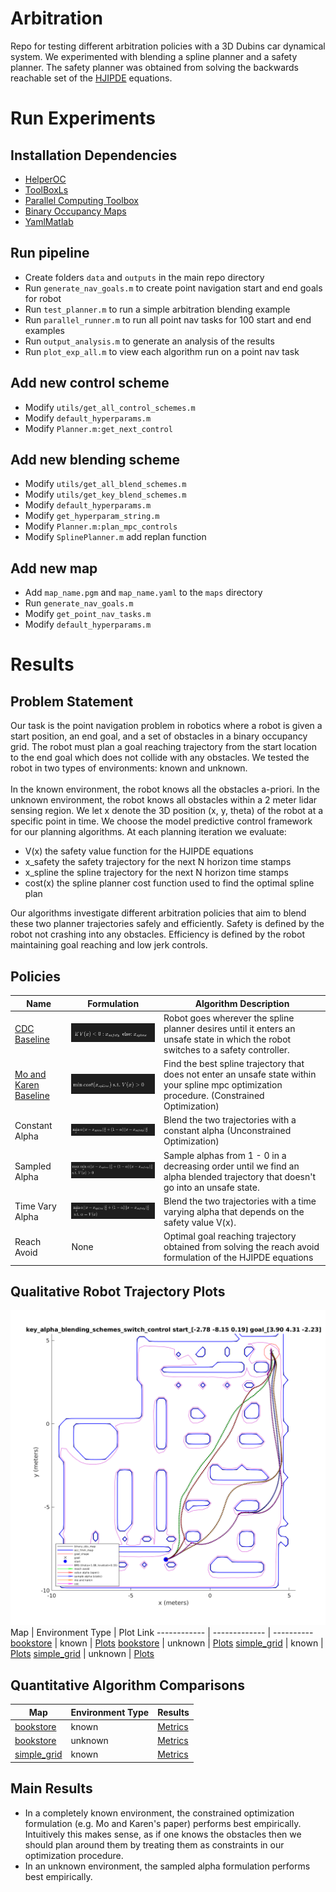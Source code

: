 # Arbitration
Repo for testing different arbitration policies with a 3D Dubins car dynamical system. We experimented with blending a spline planner and a safety planner. The safety planner was obtained from solving the backwards reachable set of the [HJIPDE](https://people.eecs.berkeley.edu/~somil/Papers/Introduction_to_Reachability_to_Share.pdf) equations. 

# Run Experiments 

## Installation Dependencies
- [HelperOC](https://github.com/HJReachability/helperOC)
- [ToolBoxLs](https://www.cs.ubc.ca/~mitchell/ToolboxLS/) 
- [Parallel Computing Toolbox](https://www.mathworks.com/products/parallel-computing.html)
- [Binary Occupancy Maps](https://github.com/aws-robotics/aws-robomaker-bookstore-world)
- [YamlMatlab](https://github.com/ewiger/yamlmatlab) 

## Run pipeline
- Create folders `data` and `outputs` in the main repo directory
- Run `generate_nav_goals.m` to create point navigation start and end goals for robot
- Run `test_planner.m` to run a simple arbitration blending example
- Run `parallel_runner.m` to run all point nav tasks for 100 start and end examples
- Run `output_analysis.m` to generate an analysis of the results
- Run `plot_exp_all.m` to view each algorithm run on a point nav task

## Add new control scheme
- Modify `utils/get_all_control_schemes.m`
- Modify `default_hyperparams.m`
- Modify `Planner.m:get_next_control`

## Add new blending scheme
- Modify `utils/get_all_blend_schemes.m`
- Modify `utils/get_key_blend_schemes.m`
- Modify `default_hyperparams.m`
- Modify `get_hyperparam_string.m`
- Modify `Planner.m:plan_mpc_controls`
- Modify `SplinePlanner.m` add replan function

## Add new map
- Add `map_name.pgm` and `map_name.yaml` to the `maps` directory
- Run `generate_nav_goals.m`
- Modify `get_point_nav_tasks.m`
- Modify `default_hyperparams.m`

# Results 

## Problem Statement
Our task is the point navigation problem in robotics where a robot is given a start position, an end goal, and a set of obstacles in a binary occupancy grid. The robot must plan a goal reaching trajectory from the start location to the end goal which does not collide with any obstacles. We tested the robot in two types of environments: known and unknown. <br> <br>
In the known environment, the robot knows all the obstacles a-priori. In the unknown environment, the robot knows all obstacles within a 2 meter lidar sensing region. We let x denote the 3D position (x, y, theta) of the robot at a specific point in time. We choose the model predictive control framework for our planning algorithms. At each planning iteration we evaluate:  
- V(x) the safety value function for the HJIPDE equations
- x_safety the safety trajectory for the next N horizon time stamps
- x_spline the spline trajectory for the next N horizon time stamps 
- cost(x) the spline planner cost function used to find the optimal spline plan

Our algorithms investigate different arbitration policies that aim to blend these two planner trajectories safely and efficiently. Safety is defined by the robot not crashing into any obstacles. Efficiency is defined by the robot maintaining goal reaching and low jerk controls. 

## Policies
Name | Formulation | Algorithm Description
------------ | ------------- | ----------
[CDC Baseline](https://arxiv.org/abs/1905.00532) | ![cdc formulation](/docs/cdc.png) | Robot goes wherever the spline planner desires until it enters an unsafe state in which the robot switches to a safety controller. 
[Mo and Karen Baseline](http://asl.stanford.edu/wp-content/papercite-data/pdf/Leung.Schmerling.Chen.ea.ISER18.pdf) | ![mo and karen formulation](/docs/mo_karen.png) | Find the best spline trajectory that does not enter an unsafe state within your spline mpc optimization procedure. (Constrained Optimization)
Constant Alpha | ![cpnstant alpha formulation](/docs/constant_alpha.png)  | Blend the two trajectories with a constant alpha (Unconstrained Optimization)
Sampled Alpha | ![sampled alpha formulation](/docs/sample_alpha.png) |Sample alphas from 1 - 0 in a decreasing order until we find an alpha blended trajectory that doesn't go into an unsafe state. 
Time Vary Alpha | ![time vary alpha formulation](/docs/time_vary_alpha.png) | Blend the two trajectories with a time varying alpha that depends on the safety value V(x). 
Reach Avoid | None | Optimal goal reaching trajectory obtained from solving the reach avoid formulation of the HJIPDE equations


## Qualitative Robot Trajectory Plots
![Robot Trajectories Taken By Blending Policies](/docs/example_traj.png)
Map | Environment Type | Plot Link
------------ | ------------- | ----------
[bookstore](/maps/bookstore.png) | known | [Plots](https://drive.google.com/drive/folders/1h-6rxeIYv7fhTN_vJiw0UwcAhmgnrwik?usp=sharing) 
[bookstore](/maps/bookstore.png) | unknown | [Plots](https://drive.google.com/drive/folders/1lL7ceeNvR0gybtQY76HfbGfKflXovyyx?usp=sharing) 
[simple_grid](/maps/simple_env.png) | known | [Plots](https://drive.google.com/drive/folders/1W06TvIMFzIhHwnZ5SYD9mvYPBSXCeV5Y?usp=sharing)
[simple_grid](/maps/simple_env.png) | unknown | [Plots](https://drive.google.com/drive/folders/1lAQ3Ti6wiXc--9-5pKO0O9IvVZnMZCNk?usp=sharing) 

## Quantitative Algorithm Comparisons
Map | Environment Type | Results
------------ | ------------- | ----------
[bookstore](/maps/bookstore.png) | known | [Metrics](https://docs.google.com/spreadsheets/d/1iGt3TIhQT2URcAo91xGabPvCbsk9aFvviDL7tkEz02Q/edit#gid=472574939) 
[bookstore](/maps/bookstore.png) | unknown | [Metrics](https://docs.google.com/spreadsheets/d/1iGt3TIhQT2URcAo91xGabPvCbsk9aFvviDL7tkEz02Q/edit#gid=1791201822) 
[simple_grid](/maps/simple_env.png) | known | [Metrics](https://docs.google.com/spreadsheets/d/1iGt3TIhQT2URcAo91xGabPvCbsk9aFvviDL7tkEz02Q/edit?usp=sharing)

## Main Results
- In a completely known environment, the constrained optimization formulation (e.g. Mo and Karen's paper) performs best empirically. Intuitively this makes sense, as if one knows the obstacles then we should plan around them by treating them as constraints in our optimization procedure. 
- In an unknown environment, the sampled alpha formulation performs best empirically. 

